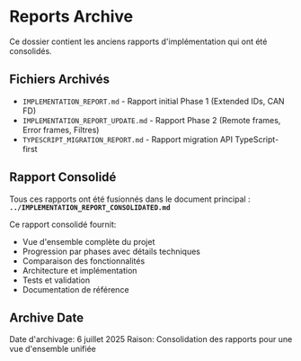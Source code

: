 # Reports Archive

Ce dossier contient les anciens rapports d'implémentation qui ont été consolidés.

## Fichiers Archivés

- `IMPLEMENTATION_REPORT.md` - Rapport initial Phase 1 (Extended IDs, CAN FD)
- `IMPLEMENTATION_REPORT_UPDATE.md` - Rapport Phase 2 (Remote frames, Error frames, Filtres)
- `TYPESCRIPT_MIGRATION_REPORT.md` - Rapport migration API TypeScript-first

## Rapport Consolidé

Tous ces rapports ont été fusionnés dans le document principal :
**`../IMPLEMENTATION_REPORT_CONSOLIDATED.md`**

Ce rapport consolidé fournit:

- Vue d'ensemble complète du projet
- Progression par phases avec détails techniques
- Comparaison des fonctionnalités
- Architecture et implémentation
- Tests et validation
- Documentation de référence

## Archive Date

Date d'archivage: 6 juillet 2025
Raison: Consolidation des rapports pour une vue d'ensemble unifiée
